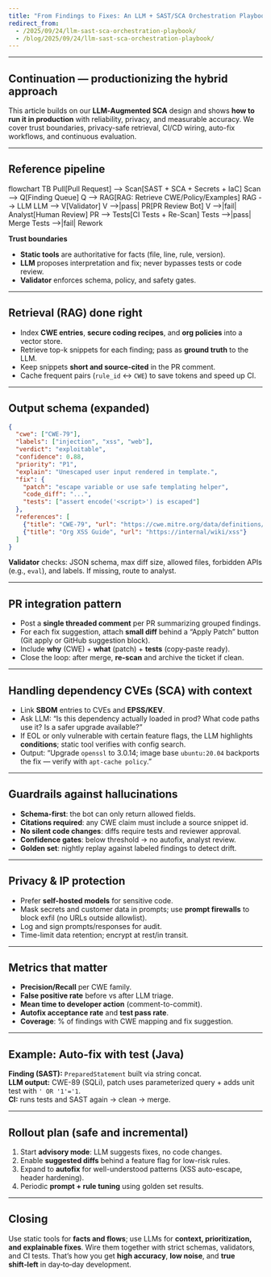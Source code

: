 ```yaml
---
title: "From Findings to Fixes: An LLM + SAST/SCA Orchestration Playbook"
redirect_from:
  - /2025/09/24/llm-sast-sca-orchestration-playbook/
  - /blog/2025/09/24/llm-sast-sca-orchestration-playbook/
---
```

---

## Continuation — productionizing the hybrid approach

This article builds on our **LLM‑Augmented SCA** design and shows **how to run it in production** with reliability, privacy, and measurable accuracy. We cover trust boundaries, privacy-safe retrieval, CI/CD wiring, auto-fix workflows, and continuous evaluation.

---

## Reference pipeline

<div class="mermaid">
flowchart TB
   Pull[Pull Request] --> Scan[SAST + SCA + Secrets + IaC]
   Scan --> Q[Finding Queue]
   Q --> RAG[RAG: Retrieve CWE/Policy/Examples]
   RAG --> LLM
   LLM --> V[Validator]
   V -->|pass| PR[PR Review Bot]
   V -->|fail| Analyst[Human Review]
   PR --> Tests[CI Tests + Re-Scan]
   Tests -->|pass| Merge
   Tests -->|fail| Rework
</div>

**Trust boundaries**  
- **Static tools** are authoritative for facts (file, line, rule, version).  
- **LLM** proposes interpretation and fix; never bypasses tests or code review.  
- **Validator** enforces schema, policy, and safety gates.

---

## Retrieval (RAG) done right

- Index **CWE entries**, **secure coding recipes**, and **org policies** into a vector store.  
- Retrieve top-k snippets for each finding; pass as **ground truth** to the LLM.  
- Keep snippets **short and source-cited** in the PR comment.  
- Cache frequent pairs (`rule_id` ↔ `CWE`) to save tokens and speed up CI.

---

## Output schema (expanded)

```json
{
  "cwe": ["CWE-79"],
  "labels": ["injection", "xss", "web"],
  "verdict": "exploitable",
  "confidence": 0.88,
  "priority": "P1",
  "explain": "Unescaped user input rendered in template.",
  "fix": {
    "patch": "escape variable or use safe templating helper",
    "code_diff": "...",
    "tests": ["assert encode('<script>') is escaped"]
  },
  "references": [
    {"title": "CWE-79", "url": "https://cwe.mitre.org/data/definitions/79.html"},
    {"title": "Org XSS Guide", "url": "https://internal/wiki/xss"}
  ]
}
```

**Validator** checks: JSON schema, max diff size, allowed files, forbidden APIs (e.g., `eval`), and labels. If missing, route to analyst.

---

## PR integration pattern

- Post a **single threaded comment** per PR summarizing grouped findings.  
- For each fix suggestion, attach **small diff** behind a “Apply Patch” button (Git apply or GitHub suggestion block).  
- Include **why** (CWE) + **what** (patch) + **tests** (copy‑paste ready).  
- Close the loop: after merge, **re-scan** and archive the ticket if clean.

---

## Handling dependency CVEs (SCA) with context

- Link **SBOM** entries to CVEs and **EPSS/KEV**.  
- Ask LLM: “Is this dependency actually loaded in prod? What code paths use it? Is a safer upgrade available?”  
- If EOL or only vulnerable with certain feature flags, the LLM highlights **conditions**; static tool verifies with config search.  
- Output: “Upgrade `openssl` to 3.0.14; image base `ubuntu:20.04` backports the fix — verify with `apt-cache policy`.”

---

## Guardrails against hallucinations

- **Schema-first**: the bot can only return allowed fields.  
- **Citations required**: any CWE claim must include a source snippet id.  
- **No silent code changes**: diffs require tests and reviewer approval.  
- **Confidence gates**: below threshold → no autofix, analyst review.  
- **Golden set**: nightly replay against labeled findings to detect drift.

---

## Privacy & IP protection

- Prefer **self-hosted models** for sensitive code.  
- Mask secrets and customer data in prompts; use **prompt firewalls** to block exfil (no URLs outside allowlist).  
- Log and sign prompts/responses for audit.  
- Time-limit data retention; encrypt at rest/in transit.

---

## Metrics that matter

- **Precision/Recall** per CWE family.  
- **False positive rate** before vs after LLM triage.  
- **Mean time to developer action** (comment-to-commit).  
- **Autofix acceptance rate** and **test pass rate**.  
- **Coverage**: % of findings with CWE mapping and fix suggestion.

---

## Example: Auto-fix with test (Java)

**Finding (SAST):** `PreparedStatement` built via string concat.  
**LLM output:** CWE-89 (SQLi), patch uses parameterized query + adds unit test with `' OR '1'='1`.  
**CI:** runs tests and SAST again → clean → merge.

---

## Rollout plan (safe and incremental)

1) Start **advisory mode**: LLM suggests fixes, no code changes.  
2) Enable **suggested diffs** behind a feature flag for low-risk rules.  
3) Expand to **autofix** for well-understood patterns (XSS auto-escape, header hardening).  
4) Periodic **prompt + rule tuning** using golden set results.

---

## Closing

Use static tools for **facts and flows**; use LLMs for **context, prioritization, and explainable fixes**. Wire them together with strict schemas, validators, and CI tests. That’s how you get **high accuracy**, **low noise**, and **true shift‑left** in day‑to‑day development.
